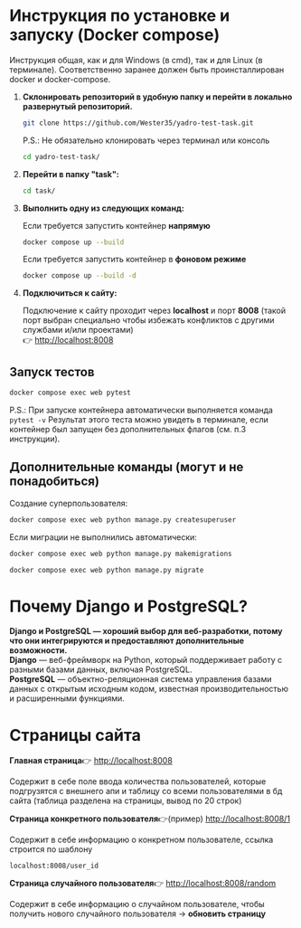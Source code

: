# Инструкция по установке и запуску (Docker compose)

Инструкция общая, как и для Windows (в cmd), так и для Linux (в терминале). Соответственно заранее должен быть проинсталлирован docker и docker-compose.

1. **Склонировать репозиторий в удобную папку и перейти в локально развернутый репозиторий.**
   ```bash
   git clone https://github.com/Wester35/yadro-test-task.git
   ```
   P.S.: Не обязательно клонировать через терминал или консоль  
   ```bash
   cd yadro-test-task/
   ```

2. **Перейти в папку "task":**
   ```bash
   cd task/
   ```

3. **Выполнить одну из следующих команд:**

   Если требуется запустить контейнер **напрямую**
   ```bash
   docker compose up --build
   ```

   Если требуется запустить контейнер в **фоновом режиме**
   ```bash
   docker compose up --build -d
   ```

4. **Подключиться к сайту:**

   Подключение к сайту проходит через **localhost** и порт **8008** (такой порт выбран специально чтобы избежать конфликтов с другими службами и/или проектами)  
   👉 [http://localhost:8008](http://localhost:8008)

## Запуск тестов

```bash
docker compose exec web pytest
```

P.S.: При запуске контейнера автоматически выполняется команда  ```pytest -v```
Результат этого теста можно увидеть в терминале, если контейнер был запущен без дополнительных флагов (см. п.3 инструкции).

## Дополнительные команды (могут и не понадобиться)

Создание суперпользователя:
```bash
docker compose exec web python manage.py createsuperuser
```

Если миграции не выполнились автоматически:
```bash
docker compose exec web python manage.py makemigrations
```

```bash
docker compose exec web python manage.py migrate
```

# Почему Django и PostgreSQL?

**Django и PostgreSQL — хороший выбор для веб-разработки, потому что они интегрируются и предоставляют дополнительные возможности.**  
**Django** — веб-фреймворк на Python, который поддерживает работу с разными базами данных, включая PostgreSQL.  
**PostgreSQL** — объектно-реляционная система управления базами данных с открытым исходным кодом, известная производительностью и расширенными функциями.


# Страницы сайта

**Главная страница**👉 [http://localhost:8008](http://localhost:8008)

Содержит в себе поле ввода количества пользователей, которые подгрузятся с внешнего апи и таблицу со всеми пользователями в бд сайта (таблица разделена на страницы, вывод по 20 строк)


**Страница конкретного пользователя**👉(пример) [http://localhost:8008/1](http://localhost:8008/1)

Содержит в себе информацию о конкретном пользователе, ссылка строится по шаблону
```
localhost:8008/user_id
```


**Страница случайного пользователя**👉 [http://localhost:8008/random](http://localhost:8008/random)

Содержит в себе информацию о случайном пользователе, чтобы получить нового случайного пользователя -> **обновить страницу**